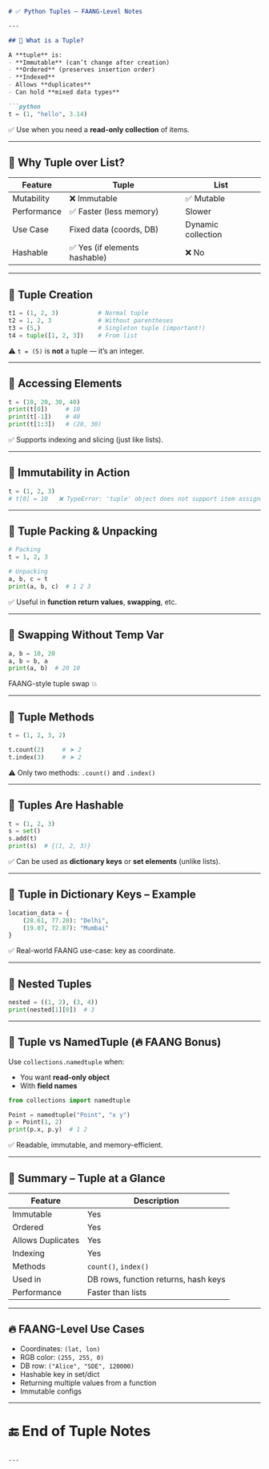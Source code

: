 

````markdown
# ✅ Python Tuples – FAANG-Level Notes

---

## 🔹 What is a Tuple?

A **tuple** is:
- **Immutable** (can’t change after creation)
- **Ordered** (preserves insertion order)
- **Indexed**
- Allows **duplicates**
- Can hold **mixed data types**

```python
t = (1, "hello", 3.14)
````

✅ Use when you need a **read-only collection** of items.

---

## 🔹 Why Tuple over List?

| Feature     | Tuple                        | List               |
| ----------- | ---------------------------- | ------------------ |
| Mutability  | ❌ Immutable                  | ✅ Mutable          |
| Performance | ✅ Faster (less memory)       | Slower             |
| Use Case    | Fixed data (coords, DB)      | Dynamic collection |
| Hashable    | ✅ Yes (if elements hashable) | ❌ No               |

---

## 🔹 Tuple Creation

```python
t1 = (1, 2, 3)           # Normal tuple
t2 = 1, 2, 3             # Without parentheses
t3 = (5,)                # Singleton tuple (important!)
t4 = tuple([1, 2, 3])    # From list
```

⚠️ `t = (5)` is **not** a tuple — it’s an integer.

---

## 🔹 Accessing Elements

```python
t = (10, 20, 30, 40)
print(t[0])     # 10
print(t[-1])    # 40
print(t[1:3])   # (20, 30)
```

✅ Supports indexing and slicing (just like lists).

---

## 🔹 Immutability in Action

```python
t = (1, 2, 3)
# t[0] = 10   ❌ TypeError: 'tuple' object does not support item assignment
```

---

## 🔹 Tuple Packing & Unpacking

```python
# Packing
t = 1, 2, 3

# Unpacking
a, b, c = t
print(a, b, c)  # 1 2 3
```

✅ Useful in **function return values**, **swapping**, etc.

---

## 🔹 Swapping Without Temp Var

```python
a, b = 10, 20
a, b = b, a
print(a, b)  # 20 10
```

FAANG-style tuple swap 💥

---

## 🔹 Tuple Methods

```python
t = (1, 2, 3, 2)

t.count(2)     # ➤ 2
t.index(3)     # ➤ 2
```

⚠️ Only two methods: `.count()` and `.index()`

---

## 🔹 Tuples Are Hashable

```python
t = (1, 2, 3)
s = set()
s.add(t)
print(s)  # {(1, 2, 3)}
```

✅ Can be used as **dictionary keys** or **set elements** (unlike lists).

---

## 🔹 Tuple in Dictionary Keys – Example

```python
location_data = {
    (28.61, 77.20): "Delhi",
    (19.07, 72.87): "Mumbai"
}
```

✅ Real-world FAANG use-case: key as coordinate.

---

## 🔹 Nested Tuples

```python
nested = ((1, 2), (3, 4))
print(nested[1][0])  # 3
```

---

## 🔹 Tuple vs NamedTuple (🔥 FAANG Bonus)

Use `collections.namedtuple` when:

* You want **read-only object**
* With **field names**

```python
from collections import namedtuple

Point = namedtuple("Point", "x y")
p = Point(1, 2)
print(p.x, p.y)  # 1 2
```

✅ Readable, immutable, and memory-efficient.

---

## 📌 Summary – Tuple at a Glance

| Feature           | Description                          |
| ----------------- | ------------------------------------ |
| Immutable         | Yes                                  |
| Ordered           | Yes                                  |
| Allows Duplicates | Yes                                  |
| Indexing          | Yes                                  |
| Methods           | `count()`, `index()`                 |
| Used in           | DB rows, function returns, hash keys |
| Performance       | Faster than lists                    |

---

## 🔥 FAANG-Level Use Cases

* Coordinates: `(lat, lon)`
* RGB color: `(255, 255, 0)`
* DB row: `("Alice", "SDE", 120000)`
* Hashable key in set/dict
* Returning multiple values from a function
* Immutable configs

---

# 🔚 End of Tuple Notes

```

---


```
